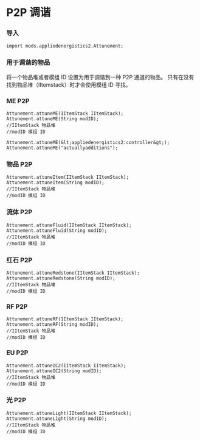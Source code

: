 # P2P 调谐

### 导入

    import mods.appliedenergistics2.Attunement;
    

### 用于调谐的物品

将一个物品堆或者模组 ID 设置为用于调谐到一种 P2P 通道的物品。 只有在没有找到物品堆（IItemstack）时才会使用模组 ID 寻找。

### ME P2P

    Attunement.attuneME(IItemStack IItemStack);
    Attunement.attuneME(String modID);
    //IItemStack 物品堆
    //modID 模组 ID
    
    Attunement.attuneME(&lt;appliedenergistics2:controller&gt;);
    Attunement.attuneME("actuallyadditions");
    

### 物品 P2P

    Attunement.attuneItem(IItemStack IItemStack);
    Attunement.attuneItem(String modID);
    //IItemStack 物品堆
    //modID 模组 ID
    

### 流体 P2P

    Attunement.attuneFluid(IItemStack IItemStack);
    Attunement.attuneFluid(String modID);
    //IItemStack 物品堆
    //modID 模组 ID
    

### 红石 P2P

    Attunement.attuneRedstone(IItemStack IItemStack);
    Attunement.attuneRedstone(String modID);
    //IItemStack 物品堆
    //modID 模组 ID
    

### RF P2P

    Attunement.attuneRF(IItemStack IItemStack);
    Attunement.attuneRF(String modID);
    //IItemStack 物品堆
    //modID 模组 ID
    

### EU P2P

    Attunement.attuneIC2(IItemStack IItemStack);
    Attunement.attuneIC2(String modID);
    //IItemStack 物品堆
    //modID 模组 ID
    

### 光 P2P

    Attunement.attuneLight(IItemStack IItemStack);
    Attunement.attuneLight(String modID);
    //IItemStack 物品堆
    //modID 模组 ID